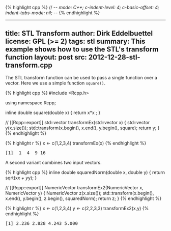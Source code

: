 
{% highlight cpp %}
// -*- mode: C++; c-indent-level: 4; c-basic-offset: 4; indent-tabs-mode: nil; -*-
{% endhighlight %}

---
title: STL Transform
author: Dirk Eddelbuettel
license: GPL (>= 2)
tags: stl
summary: This example shows how to use the STL's transform function
layout: post
src: 2012-12-28-stl-transform.cpp
---
The STL transform function can be used to pass a single function over
a vector. Here we use a simple function `square()`.



{% highlight cpp %}
#include <Rcpp.h>

using namespace Rcpp;

inline double square(double x) { return x*x ; }

// [[Rcpp::export]]
std::vector<double> transformEx(std::vector<double> x) {
    std::vector<double> y(x.size());
    std::transform(x.begin(), x.end(), y.begin(), square);
    return y;
}
{% endhighlight %}


{% highlight r %}
  x <- c(1,2,3,4)
  transformEx(x)
{% endhighlight %}



<pre class="output">
[1]  1  4  9 16
</pre>


A second variant combines two input vectors.


{% highlight cpp %}
inline double squaredNorm(double x, double y) { return sqrt(x*x + y*y); }

// [[Rcpp::export]]
NumericVector transformEx2(NumericVector x, NumericVector y) {
    NumericVector z(x.size());
    std::transform(x.begin(), x.end(), y.begin(), z.begin(), squaredNorm);
    return z;
}
{% endhighlight %}


{% highlight r %}
  x <- c(1,2,3,4)
  y <- c(2,2,3,3)
  transformEx2(x,y)
{% endhighlight %}



<pre class="output">
[1] 2.236 2.828 4.243 5.000
</pre>


